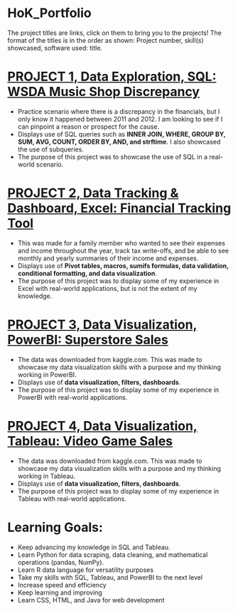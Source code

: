 # HoK_Portfolio  

The project titles are links, click on them to bring you to the projects! The format of the titles is in the order as shown: Project number, skill(s) showcased, software used: title.

# [PROJECT 1, Data Exploration, SQL: WSDA Music Shop Discrepancy](https://github.com/keviinvh/HoK_SQL)  

- Practice scenario where there is a discrepancy in the financials, but I only know it happened between 2011 and 2012. I am looking to see if I can pinpoint a reason or prospect for the cause.  
- Displays use of SQL queries such as **INNER JOIN, WHERE, GROUP BY, SUM, AVG, COUNT, ORDER BY, AND, and strftime**. I also showcased the use of subqueries.  
- The purpose of this project was to showcase the use of SQL in a real-world scenario.  

# [PROJECT 2, Data Tracking & Dashboard, Excel: Financial Tracking Tool](https://github.com/keviinvh/HoK_Excel.git)

- This was made for a family member who wanted to see their expenses and income throughout the year, track tax write-offs, and be able to see monthly and yearly summaries of their income and expenses.
- Displays use of **Pivot tables, macros, sumifs formulas, data validation, conditional formatting, and data visualization**.
- The purpose of this project was to display some of my experience in Excel with real-world applications, but is not the extent of my knowledge.

# [PROJECT 3, Data Visualization, PowerBI: Superstore Sales](https://github.com/keviinvh/HoK_PowerBI.git)

- The data was downloaded from kaggle.com. This was made to showcase my data visualization skills with a purpose and my thinking working in PowerBI.
- Displays use of **data visualization, filters, dashboards**.
- The purpose of this project was to display some of my experience in PowerBI with real-world applications.

# [PROJECT 4, Data Visualization, Tableau: Video Game Sales ](https://github.com/keviinvh/HoK_Tableau.git)

- The data was downloaded from kaggle.com. This was made to showcase my data visualization skills with a purpose and my thinking working in Tableau.
- Displays use of **data visualization, filters, dashboards**.
- The purpose of this project was to display some of my experience in Tableau with real-world applications.



# Learning Goals:

 - Keep advancing my knowledge in SQL and Tableau.
 - Learn Python for data scraping, data cleaning, and mathematical operations (pandas, NumPy).
 - Learn R data language for versatility purposes
 - Take my skills with SQL, Tableau, and PowerBI to the next level
 - Increase speed and efficiency
 - Keep learning and improving
 - Learn CSS, HTML, and Java for web development
